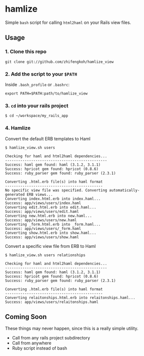 # hamlize

Simple `bash` script for calling `html2haml` on your Rails view files.

## Usage
    
### 1. Clone this repo
    
    git clone git://github.com/zhifengkoh/hamlize_view

### 2. Add the script to your `$PATH`

Inside `.bash_profile` or `.bashrc`:

    export PATH=$PATH:path/to/hamlize_view

### 3. `cd` into your rails project
    
    $ cd ~/workspace/my_rails_app

### 4. Hamlize

Convert the default ERB templates to Haml

    $ hamlize_view.sh users
    
    Checking for haml and html2haml dependencies...
    -----------------------------------------------
    Success: haml gem found: haml (3.1.2, 3.1.1)
    Success: hpricot gem found: hpricot (0.8.6)
    Success: ruby_parser gem found: ruby_parser (2.3.1)

    Converting .html.erb file(s) into haml format
    ---------------------------------------------
    No specific view file was specified. Converting automatically-generated ERB views...
    Converting index.html.erb into index.haml...
    Success: app/views/users/index.haml
    Converting edit.html.erb into edit.haml...
    Success: app/views/users/edit.haml
    Converting new.html.erb into new.haml...
    Success: app/views/users/new.haml
    Converting _form.html.erb into _form.haml...
    Success: app/views/users/_form.haml
    Converting show.html.erb into show.haml...
    Success: app/views/users/show.haml

Convert a specific view file from ERB to Haml

    $ hamlize_view.sh users relationships
    
    Checking for haml and html2haml dependencies...
    -----------------------------------------------
    Success: haml gem found: haml (3.1.2, 3.1.1)
    Success: hpricot gem found: hpricot (0.8.6)
    Success: ruby_parser gem found: ruby_parser (2.3.1)

    Converting .html.erb file(s) into haml format
    ---------------------------------------------
    Converting relaitonships.html.erb into relaitonships.haml...
    Success: app/views/users/relaitonships.haml

## Coming Soon

These things may never happen, since this is a really simple utility.

- Call from any rails project subdirectory
- Call from anywhere
- Ruby script instead of bash
